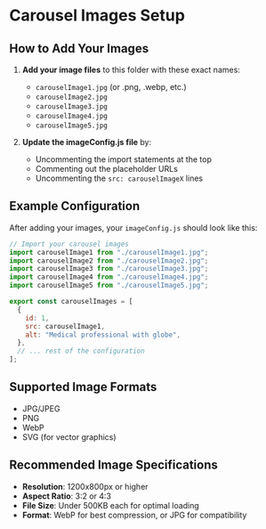 # Carousel Images Setup

## How to Add Your Images

1. **Add your image files** to this folder with these exact names:

   - `carouselImage1.jpg` (or .png, .webp, etc.)
   - `carouselImage2.jpg`
   - `carouselImage3.jpg`
   - `carouselImage4.jpg`
   - `carouselImage5.jpg`

2. **Update the imageConfig.js file** by:
   - Uncommenting the import statements at the top
   - Commenting out the placeholder URLs
   - Uncommenting the `src: carouselImageX` lines

## Example Configuration

After adding your images, your `imageConfig.js` should look like this:

```javascript
// Import your carousel images
import carouselImage1 from "./carouselImage1.jpg";
import carouselImage2 from "./carouselImage2.jpg";
import carouselImage3 from "./carouselImage3.jpg";
import carouselImage4 from "./carouselImage4.jpg";
import carouselImage5 from "./carouselImage5.jpg";

export const carouselImages = [
  {
    id: 1,
    src: carouselImage1,
    alt: "Medical professional with globe",
  },
  // ... rest of the configuration
];
```

## Supported Image Formats

- JPG/JPEG
- PNG
- WebP
- SVG (for vector graphics)

## Recommended Image Specifications

- **Resolution**: 1200x800px or higher
- **Aspect Ratio**: 3:2 or 4:3
- **File Size**: Under 500KB each for optimal loading
- **Format**: WebP for best compression, or JPG for compatibility
